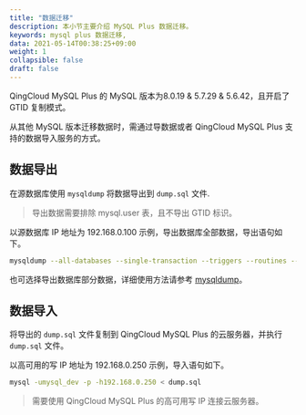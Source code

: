 ```yaml
---
title: "数据迁移"
description: 本小节主要介绍 MySQL Plus 数据迁移。 
keywords: mysql plus 数据迁移,
data: 2021-05-14T00:38:25+09:00
weight: 1
collapsible: false
draft: false
---
```


QingCloud MySQL Plus 的 MySQL 版本为8.0.19 & 5.7.29 & 5.6.42，且开启了 GTID 复制模式。

从其他 MySQL 版本迁移数据时，需通过导数据或者 QingCloud MySQL Plus 支持的数据导入服务的方式。

## 数据导出

在源数据库使用 `mysqldump` 将数据导出到 `dump.sql` 文件.

> 导出数据需要排除 mysql.user 表，且不导出 GTID 标识。

以源数据库 IP 地址为 192.168.0.100 示例，导出数据库全部数据，导出语句如下。

```bash
mysqldump --all-databases --single-transaction --triggers --routines --events  --host=192.168.0.100 --port=3306 --user=mysql_dev -p --ignore-table=mysql.user --ignore-table=mysql.db --ignore-table=mysql.tables_priv --set-gtid-purged=OFF > dump.sql
```

也可选择导出数据库部分数据，详细使用方法请参考 [mysqldump](https://dev.mysql.com/doc/refman/5.7/en/mysqldump.html)。

## 数据导入

将导出的 `dump.sql` 文件复制到 QingCloud MySQL Plus 的云服务器，并执行 `dump.sql` 文件。

以高可用的写 IP 地址为 192.168.0.250 示例，导入语句如下。

```bash
mysql -umysql_dev -p -h192.168.0.250 < dump.sql
```
 > 需要使用 QingCloud MySQL Plus 的高可用写 IP 连接云服务器。
